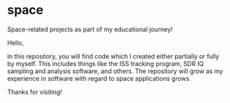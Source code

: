 # space
Space-related projects as part of my educational journey!

Hello,

In this repository, you will find code which I created either partially or fully by myself. This includes things like the ISS tracking program, SDR IQ sampling and analysis software, and others. The repository will grow as my experience in software with regard to space applications grows. 

Thanks for visiting!
